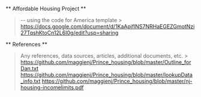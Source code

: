 ** Affordable Housing Project **
> -- using the code for America template >
> https://docs.google.com/document/d/1KaApjflNS7NRHaEGEZGmotNzi27TqshKtoCn12L6I0g/edit?usp=sharing

** References ** 
> Any references, data sources, articles, additional documents, etc. >
> https://github.com/maggienj/Prince_housing/blob/master/Outline_forDan.txt
> https://github.com/maggienj/Prince_housing/blob/master/lookupData_info.txt
> https://github.com/maggienj/Prince_housing/blob/master/nj-housing-incomelimits.pdf

